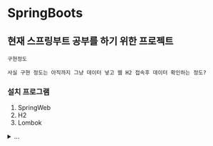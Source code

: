 # SpringBoots

## 현재 스프링부트 공부를 하기 위한 프로젝트

```
구현정도

사실 구현 정도는 아직까지 그냥 데이터 넣고 웹 H2 접속후 데이터 확인하는 정도?

```

### 설치 프로그램

1. SpringWeb
2. H2
3. Lombok

<details>
   <summary> ... </summary>
   <p>아직 갈길이 멉니다.</p>
</details>
